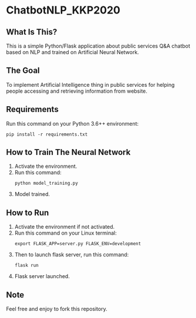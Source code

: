 # ChatbotNLP_KKP2020

## What Is This?
This is a simple Python/Flask application about public services Q&A chatbot based on NLP and trained on Artificial Neural Network. 

## The Goal
To implement Artificial Intelligence thing in public services for helping people accessing and retrieving information from website. 

## Requirements
Run this command on your Python 3.6++ environment:
```console
pip install -r requirements.txt

```

## How to Train The Neural Network
1. Activate the environment.
2. Run this command:
    ```console
    python model_training.py
    ```
3. Model trained.

## How to Run
1. Activate the environment if not activated.
2. Run this command on your Linux terminal:
    ```console
    export FLASK_APP=server.py FLASK_ENV=development
    ```
3. Then to launch flask server, run this command:
    ```console
    flask run
    ```
4. Flask server launched.

## Note
Feel free and enjoy to fork this repository.